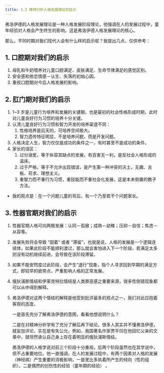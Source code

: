 ```yaml
---
title: 3.3 精神分析人格发展理论的启示
---
```


弗洛伊德的人格发展理论是一种人格发展阶段理论，他强调在人的发展过程中，童年经验对人格会产生终生的影响，这是弗洛伊德人格发展理论的核心。 

那么，不同时期对我们现代人会有什么样的启示呢？我提出几点，仅供参考： 

## 1. 口腔期对我们的启示

1. 母乳和牛奶喂养对儿童口腔满足、皮肤满足、生命节律满足的感觉区别。 
2. 安全感和依恋情感－认生、失落的初始心因。
3. 重视口腔期对今后人格发展的影响。  

## 2.  肛门期对我们的启示

1. 1~3 岁是儿童行为培养和发展的关键期，也是最初的社会性格形成时期，此时对儿童良好行为习惯的培养十分关键。 
2. 认清儿童良好行为习惯和智力开发的培养渠道不同：
   1. 性格培养是后天的，可培养空间极大。 
   2. 智力遗传特征明显，不是培养问题，而是开发问题。 
3. 人格决定人生，智力仅仅是成功的条件之一，有时甚至不是成功的条件。 
4. 家长的误区：
   1. 过分溺爱，等于纵容其缺点的发展，有百害无一利，是反社会人格形成的温床。 
   2. 过于严格，等于不允许出现错误，是产生第一种冲突的沃土，无趣、古板、苛求、理想主义。 
   3. 重智力而不重行为习惯，重技能而不重社会化发展，这是本末倒置的教子方法。 

- 我的观点是：在一个问题儿童的背后，有一个乃至若干个问题家长。 

## 3. 性器官期对我们的启示

1. 性器官期人格可向两极发展：认同－孤傲；成熟－幼稚；压抑－自信；焦虑－从容等。 

2. 发展失败将会导致 “固着” 或者 “滞留”，也就是说，人格的发展是一个逻辑连续体，如果此阶段不能顺利渡过，那么就会害怕进入下一个阶段，若满足太多则没有动机继续前进，会导致在该阶段滞留。 

3. 如果不能安然度过此阶段，会产生“退行”现象，指个人寻求回到早期的满足方式，即较早的欲带点，严重影响人格的正常发展。 

4. 俄狄浦斯情结和伊莱克特拉情结是人类罪恶感之重要来源，很多性倒错现象都可以从中得到解释。 

5. 弗洛伊德对这两个情结的解释是他受到批评最多的观点之一，我们对此应抱着客观的态度， 

   一是首先充分了解弗洛伊德的意图，看看他想说明什么？ 

   二是在对精神分析学有了充分了解后再下结论。很多人其实并不懂弗洛伊德，就妄加评论，实在是有失公允，例如，我国著名作家贾平凹在他回忆父亲的文章中，就坦然承认自己身上存在着明显的俄狄浦斯情结。

   弗洛伊德的人格学说对前三个阶段十分重视，后两个阶段虽然也在其学说中，但不占重要地位。他一直强调，在人的发展过程中，有两个因素对人格的发展（神经病）产生重要的消极影响，一是里比多执着所产生的倾向（性的组织）。二是偶然的创伤性的经验（童年期的经验） 。 